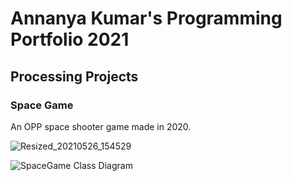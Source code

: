 # Annanya Kumar's Programming Portfolio 2021

## Processing Projects 

### Space Game



An OPP space shooter game made in 2020.

![Resized_20210526_154529](https://user-images.githubusercontent.com/70349676/119735709-fce1c580-be39-11eb-8572-5937f50a9729.jpeg)

![SpaceGame Class Diagram](https://user-images.githubusercontent.com/70349676/120361845-96d8c080-c2c7-11eb-9bda-fa6acfbac171.png)
